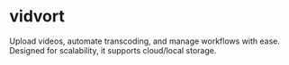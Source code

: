 # vidvort
Upload videos, automate transcoding, and manage workflows with ease. Designed for scalability, it supports cloud/local storage.
